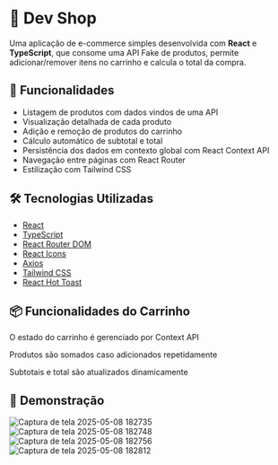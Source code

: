 # 🛒 Dev Shop

Uma aplicação de e-commerce simples desenvolvida com **React** e **TypeScript**, que consome uma API Fake de produtos, permite adicionar/remover itens no carrinho e calcula o total da compra.

## 🚀 Funcionalidades

- Listagem de produtos com dados vindos de uma API
- Visualização detalhada de cada produto
- Adição e remoção de produtos do carrinho
- Cálculo automático de subtotal e total
- Persistência dos dados em contexto global com React Context API
- Navegação entre páginas com React Router
- Estilização com Tailwind CSS

## 🛠 Tecnologias Utilizadas

- [React](https://reactjs.org/)
- [TypeScript](https://www.typescriptlang.org/)
- [React Router DOM](https://reactrouter.com/)
- [React Icons](https://react-icons.github.io/react-icons/)
- [Axios](https://axios-http.com/)
- [Tailwind CSS](https://tailwindcss.com/)
- [React Hot Toast](https://react-hot-toast.com/)

## 📦 Funcionalidades do Carrinho
O estado do carrinho é gerenciado por Context API

Produtos são somados caso adicionados repetidamente

Subtotais e total são atualizados dinamicamente

## 📸 Demonstração

![Captura de tela 2025-05-08 182735](https://github.com/user-attachments/assets/264429ac-0d75-4e75-a731-0ca9456c5f40)
![Captura de tela 2025-05-08 182748](https://github.com/user-attachments/assets/3edef114-b181-4a46-b777-78ce1285427a)
![Captura de tela 2025-05-08 182756](https://github.com/user-attachments/assets/70a1690e-49d0-45cf-b02b-02ba98d02d35)
![Captura de tela 2025-05-08 182812](https://github.com/user-attachments/assets/6975fff4-3eb6-4497-b9ec-6350282b12aa)



